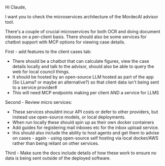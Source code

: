 Hi Claude, 

I want you to check the microservices architecture of the MordecAI advisor tool.

There's a couple of crucial microservices for both OCR and doing document inboxes on a per-client basis. There should also be some services for chatbot support with MCP options for viewing case details. 

First - add features to the client cases tab:
 - There should be a chatbot that can calculate figures, view the case details locally and talk to the advisor, should also be able to query the web for local council things. 
 - It should be hosted by an open-source LLM hosted as part of the app (So LLama? or maybe an alternative?) so that client data isn't being sent to a service provider#
 - This will need MCP endpoints making per client AND a service for LLMS

Second - Review micro services:
 - These services shouldnt incur API costs or defer to other providers, but instead use open-source models, or local deployments. 
 - When run locally these should spin up as their own docker containers 
 - Add guides for registering mail inboxes etc for the inbox upload service. 
 - this should also include the ability to host agents and get them to advise on cases - again - using open-source self hosting via local docker/AWS rather than being reliant on other services. 

Third - Make sure the docs include details of how these work to ensure no data is being sent outside of the deployed software. 


